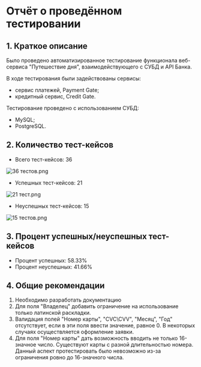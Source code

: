 # Отчёт о проведённом тестировании

## 1. Краткое описание

Было проведено автоматизированное тестирование функционала веб-сервиса "Путешествие дня", взаимодействующего с СУБД и API Банка.

В ходе тестирования были задействованы сервисы:
* сервис платежей, Payment Gate;
* кредитный сервис, Credit Gate.

Тестирование проведено с использованием СУБД:
* MySQL;
* PostgreSQL.

## 2. Количество тест-кейсов
- Всего тест-кейсов: 36

![36 тестов.png](..%2F..%2FDesktop%2F36%20%F2%E5%F1%F2%EE%E2.png)

- Успешных тест-кейсов: 21

![21 тест.png](..%2F..%2FDesktop%2F21%20%F2%E5%F1%F2.png)

- Неуспешных тест-кейсов: 15

![15 тестов.png](..%2F..%2FDesktop%2F15%20%F2%E5%F1%F2%EE%E2.png)

## 3. Процент успешных/неуспешных тест-кейсов

- Процент успешных: 58.33%
- Процент неуспешных: 41.66%

## 4. Общие рекомендации

1. Необходимо разработать документацию
2. Для поля "Владелец" добавить ограничение на использование только латинской раскладки.
3. Валидация полей "Номер карты", "CVC\CVV", "Месяц", "Год" отсутствует, если в эти поля ввести значение, равное 0. В некоторых случаях осуществляется оформление заявки.
4. Для поля "Номер карты" дать возможность вводить не только 16-значное число. Существуют карты с разной длительностью номера. Данный аспект протестировать было невозможно из-за ограничения ровно до 16-значного числа.
